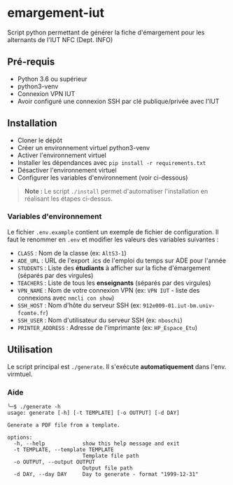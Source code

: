 # emargement-iut
Script python permettant de générer la fiche d'émargement pour les alternants de l'IUT NFC (Dept. INFO)

## Pré-requis
- Python 3.6 ou supérieur
- python3-venv
- Connexion VPN IUT
- Avoir configuré une connexion SSH par clé publique/privée avec l'IUT

## Installation
- Cloner le dépôt
- Créer un environnement virtuel python3-venv
- Activer l'environnement virtuel
- Installer les dépendances avec `pip install -r requirements.txt`
- Désactiver l'environnement virtuel
- Configurer les variables d'environnement (voir ci-dessous)

> **Note :** Le script `./install` permet d'automatiser l'installation en réalisant les étapes ci-dessus.

### Variables d'environnement
Le fichier `.env.example` contient un exemple de fichier de configuration. Il faut le renommer en `.env` et modifier les valeurs des variables suivantes :
- `CLASS` : Nom de la classe (ex: `AltS3-1`)
- `ADE_URL` : URL de l'export .ics de l'emploi du temps sur ADE pour l'année
- `STUDENTS` : Liste des **étudiants** à afficher sur la fiche d'émargement (séparés par des virgules)
- `TEACHERS` : Liste de tous les **enseignants** (séparés par des virgules)
- `VPN_NAME` : Nom de votre connexion VPN (ex: `VPN IUT` - liste des connexions avec `nmcli con show`)
- `SSH_HOST` : Nom d'hôte du serveur SSH (ex: `912e009-01.iut-bm.univ-fcomte.fr`)
- `SSH_USER` : Nom d'utilisateur du serveur SSH (ex: `nboschi`)
- `PRINTER_ADDRESS` : Adresse de l'imprimante (ex: `HP_Espace_Etu`)

## Utilisation
Le script principal est `./generate`. Il s'exécute **automatiquement** dans l'env. virmtuel.

### Aide
```
╰─$ ./generate -h
usage: generate [-h] [-t TEMPLATE] [-o OUTPUT] [-d DAY]

Generate a PDF file from a template.

options:
  -h, --help            show this help message and exit
  -t TEMPLATE, --template TEMPLATE
                        Template file path
  -o OUTPUT, --output OUTPUT
                        Output file path
  -d DAY, --day DAY     Day to generate - format "1999-12-31"
```

